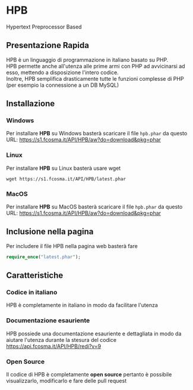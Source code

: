 # HPB
Hypertext Preprocessor Based

## Presentazione Rapida
HPB è un linguaggio di programmazione in italiano basato su PHP.<br>
HPB permette anche all'utenza alle prime armi con PHP ad avvicinarsi ad esso, mettendo a disposizione l'intero codice.<br>
Inoltre, HPB semplifica drasticamente tutte le funzioni complesse di PHP (per esempio la connessione a un DB MySQL)

## Installazione
### Windows
Per installare **HPB** su Windows basterà scaricare il file `hpb.phar` da questo URL:
https://s1.fcosma.it/API/HPB/aw?do=download&pkg=phar

### Linux
Per installare **HPB** su Linux basterà usare wget
```
wget https://s1.fcosma.it/API/HPB/latest.phar
```

### MacOS
Per installare **HPB** su MacOS basterà scaricare il file `hpb.phar` da questo URL:
https://s1.fcosma.it/API/HPB/aw?do=download&pkg=phar

## Inclusione nella pagina
Per includere il file HPB nella pagina web basterà fare
```php
require_once("latest.phar");
```

## Caratteristiche
### Codice in italiano
HPB è completamente in italiano in modo da facilitare l'utenza
### Documentazione esauriente
HPB possiede una documentazione esauriente e dettagliata in modo da aiutare l'utenza durante la stesura del codice
https://api.fcosma.it/API/HPB/redi?v=9
### Open Source
Il codice di HPB è completamente __open source__ pertanto è possibile visualizzarlo, modificarlo e fare delle pull request
